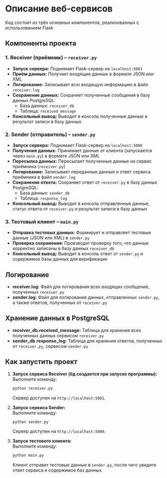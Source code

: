 # Описание веб-сервисов


Код состоит из трёх основных компонентов, реализованных с использованием Flask

## Компоненты проекта

### 1. Receiver (приёмник) – `receiver.py`
- **Запуск сервера:** Поднимает Flask-сервер на `localhost:5001`
- **Приём данных:** Получает входящие данные в формате JSON или XML
- **Логирование:** Записывает всю входящую информацию в файл `receiver.log`
- **Сохранение данных:** Сохраняет полученные сообщения в базу данных PostgreSQL:
  - База данных: `receiver_db`
  - Таблица: `received_message`
- **Консольный вывод:** Выводит в консоль полученные данные и результат записи в базу данных

### 2. Sender (отправитель) – `sender.py`
- **Запуск сервера:** Поднимает Flask-сервер на `localhost:5000`
- **Получение данных:** Принимает данные от клиента (запускается через `main.py`) в формате JSON или XML
- **Пересылка данных:** Пересылает полученные данные на сервис приёмника (`receiver.py`)
- **Логирование:** Записывает переданные данные и ответ сервиса приёмника в файл `sender.log`
- **Сохранение ответа:** Сохраняет ответ от `receiver.py` в базу данных PostgreSQL:
  - База данных: `sender_db`
  - Таблица: `response_log`
- **Консольный вывод:** Выводит в консоль отправленные данные, статус ответа от `receiver.py` и результат записи в базу данных

### 3. Тестовый клиент – `main.py`
- **Отправка тестовых данных:** Формирует и отправляет тестовые данные (JSON или XML) в `sender.py`
- **Проверка сохранения:** Производит проверку того, что данные корректно записаны в базу данных `receiver_db`
- **Консольный вывод:** Выводит в консоль ответ от `sender.py` и содержимое базы данных для верификации

## Логирование
- **receiver.log:** Файл для логирования всех входящих сообщений, полученных `receiver.py`
- **sender.log:** Файл для логирования данных, отправленных `sender.py`, а также ответов, полученных от `receiver.py`

## Хранение данных в PostgreSQL
- **receiver_db.received_message:** Таблица для хранения всех полученных данных сервисом `receiver.py`
- **sender_db.response_log:** Таблица для хранения ответов, полученных от `receiver.py`, сервисом `sender.py`

## Как запустить проект

1. **Запуск сервиса Receiver (бд создается при запуске программы):**  
   Выполните команду:  
   ```bash
   python receiver.py
   ```
   Сервер доступен на `http://localhost:5001`.

2. **Запуск сервиса Sender:**  
   Выполните команду:  
   ```bash
   python sender.py
   ```
   Сервер доступен на `http://localhost:5000`.

3. **Запуск тестового клиента:**  
   Выполните команду:  
   ```bash
   python main.py
   ```
   Клиент отправит тестовые данные в `sender.py`, после чего увидите ответ сервиса и содержимое баз данных.

